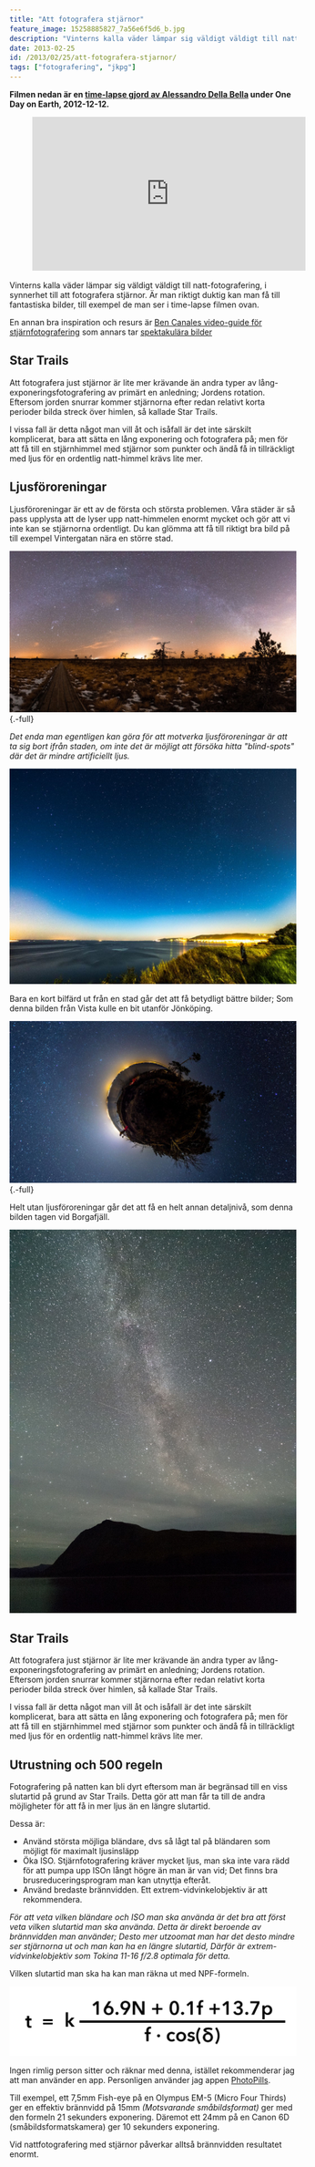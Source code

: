```yaml
---
title: "Att fotografera stjärnor"
feature_image: 15258885827_7a56e6f5d6_b.jpg
description: "Vinterns kalla väder lämpar sig väldigt väldigt till natt-fotografering, i synnerhet till att fotografera stjärnor. Är man riktigt duktig kan man få till fantastiska bilder…"
date: 2013-02-25
id: /2013/02/25/att-fotografera-stjarnor/
tags: ["fotografering", "jkpg"]
---
```


**Filmen nedan är en [time-lapse gjord av Alessandro Della Bella](http://helvetiabynight.com/2012/12/20/one-day-on-earth-cold-engadin-time-lapse-night/) under One Day on Earth, 2012-12-12.**

<figure class="embed video -wide">
    <iframe src="https://player.vimeo.com/video/55899485?app_id=122963" width="480" height="270" frameborder="0" allow="autoplay; fullscreen" allowfullscreen title="One Day on Earth: Cold Engadin Time Lapse Night"></iframe>
</figure>

Vinterns kalla väder lämpar sig väldigt väldigt till natt-fotografering, i synnerhet till att fotografera stjärnor. Är man riktigt duktig kan man få till fantastiska bilder, till exempel de man ser i time-lapse filmen ovan.

En annan bra inspiration och resurs är [Ben Canales video-guide för stjärnfotografering](http://vimeo.com/16833554) som annars tar [spektakulära bilder](http://www.flickr.com/photos/bencanales/)

## Star Trails

Att fotografera just stjärnor är lite mer krävande än andra typer av lång-exponeringsfotografering av primärt en anledning; Jordens rotation. Eftersom jorden snurrar kommer stjärnorna efter redan relativt korta perioder bilda streck över himlen, så kallade Star Trails.

I vissa fall är detta något man vill åt och isåfall är det inte särskilt komplicerat, bara att sätta en lång exponering och fotografera på; men för att få till en stjärnhimmel med stjärnor som punkter och ändå få in tillräckligt med ljus för en ordentlig natt-himmel krävs lite mer.

## Ljusföroreningar

Ljusföroreningar är ett av de första och största problemen. Våra städer är så pass upplysta att de lyser upp natt-himmelen enormt mycket och gör att vi inte kan se stjärnorna ordentligt. Du kan glömma att få till riktigt bra bild på till exempel Vintergatan nära en större stad.

![Vintergatan sett från Dumme Mosse (Ljusförorening från Jönköping till höger i bilden)](33026437232_649ee76f21_k.jpg){.-full}

_Det enda man egentligen kan göra för att motverka ljusföroreningar är att ta sig bort ifrån staden, om inte det är möjligt att försöka hitta "blind-spots" där det är mindre artificiellt ljus._

![Vintergatan sett från Rosenlunds bankar över Huskvarnabergen](14954866899_572b07f5a6_b.jpg "Rosenlunds bankar")

Bara en kort bilfärd ut från en stad går det att få betydligt bättre bilder; Som denna bilden från Vista kulle en bit utanför Jönköping.

![En sfärisk panorama över vintergatan sett från Vista kulle projicerad så att marken ser ut som en liten planet i ett hav av stjärnor](16271000293_e835a1446c_h.jpg "Sfärisk panorama från Vista kulle"){.-full}

Helt utan ljusföroreningar går det att få en helt annan detaljnivå, som denna bilden tagen vid Borgafjäll.

![Vintergatan sett över Borgafjäll som tecknar sig som en svart siluette mot stjärnhimlen.](Gustav-Lindqvist_2018-09-13_0381.jpg "Vintergatan över Borgafjäll")

## Star Trails

Att fotografera just stjärnor är lite mer krävande än andra typer av lång-exponeringsfotografering av primärt en anledning; Jordens rotation. Eftersom jorden snurrar kommer stjärnorna efter redan relativt korta perioder bilda streck över himlen, så kallade Star Trails.

I vissa fall är detta något man vill åt och isåfall är det inte särskilt komplicerat, bara att sätta en lång exponering och fotografera på; men för att få till en stjärnhimmel med stjärnor som punkter och ändå få in tillräckligt med ljus för en ordentlig natt-himmel krävs lite mer.

## Utrustning och 500 regeln

Fotografering på natten kan bli dyrt eftersom man är begränsad till en viss slutartid på grund av Star Trails. Detta gör att man får ta till de andra möjligheter för att få in mer ljus än en längre slutartid.

Dessa är:

-   Använd största möjliga bländare, dvs så lågt tal på bländaren som möjligt för maximalt ljusinsläpp
-   Öka ISO. Stjärnfotografering kräver mycket ljus, man ska inte vara rädd för att pumpa upp ISOn långt högre än man är van vid; Det finns bra brusreduceringsprogram man kan utnyttja efteråt.
-   Använd bredaste brännvidden. Ett extrem-vidvinkelobjektiv är att rekommendera.

_För att veta vilken bländare och ISO man ska använda är det bra att först veta vilken slutartid man ska använda. Detta är direkt beroende av brännvidden man använder; Desto mer utzoomat man har det desto mindre ser stjärnorna ut och man kan ha en längre slutartid, Därför är extrem-vidvinkelobjektiv som Tokina 11-16 f/2.8 optimala för detta._

Vilken slutartid man ska ha kan man räkna ut med NPF-formeln.

![NPF-regeln](NPF-rule.png)

Ingen rimlig person sitter och räknar med denna, istället rekommenderar jag att man använder en app. Personligen använder jag appen [PhotoPills](https://www.photopills.com).

Till exempel, ett 7,5mm Fish-eye på en Olympus EM-5 (Micro Four Thirds) ger en effektiv brännvidd på 15mm _(Motsvarande småbildsformat)_ ger med den formeln 21 sekunders exponering. Däremot ett 24mm på en Canon 6D (småbildsformatskamera) ger 10 sekunders exponering.

Vid nattfotografering med stjärnor påverkar alltså brännvidden resultatet enormt.
